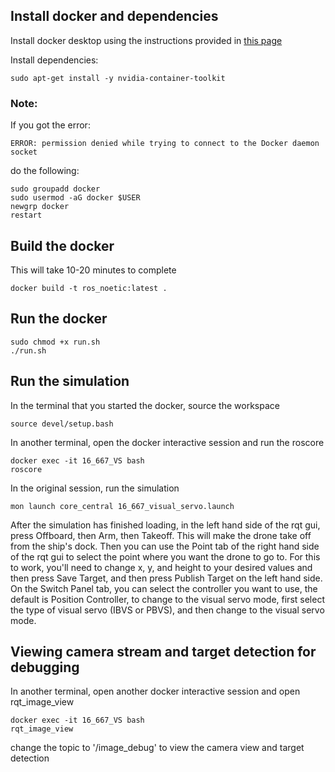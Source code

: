 ## Install docker and dependencies

Install docker desktop using the instructions provided in [this page](https://docs.docker.com/desktop/install/ubuntu/)

Install dependencies:
```
sudo apt-get install -y nvidia-container-toolkit
```
### Note:

If you got the error:

```
ERROR: permission denied while trying to connect to the Docker daemon socket
```

do the following:

```
sudo groupadd docker
sudo usermod -aG docker $USER
newgrp docker
restart
```


## Build the docker

This will take 10-20 minutes to complete

```
docker build -t ros_noetic:latest .
```

## Run the docker

```
sudo chmod +x run.sh
./run.sh
```

## Run the simulation

In the terminal that you started the docker, source the workspace

```
source devel/setup.bash
```

In another terminal, open the docker interactive session and run the roscore

```
docker exec -it 16_667_VS bash
roscore
```

In the original session, run the simulation

```
mon launch core_central 16_667_visual_servo.launch
```

After the simulation has finished loading, in the left hand side of the rqt gui, press Offboard, then Arm, then Takeoff. This will make the drone take off from the ship's dock. Then you can use the Point tab of the right hand side of the rqt gui to select the point where you want the drone to go to. For this to work, you'll need to change x, y, and height to your desired values and then press Save Target, and then press Publish Target on the left hand side. On the Switch Panel tab, you can select the controller you want to use, the default is Position Controller, to change to the visual servo mode, first select the type of visual servo (IBVS or PBVS), and then change to the visual servo mode.

## Viewing camera stream and target detection for debugging

In another terminal, open another docker interactive session and open rqt_image_view

```
docker exec -it 16_667_VS bash
rqt_image_view
```

change the topic to '/image_debug' to view the camera view and target detection